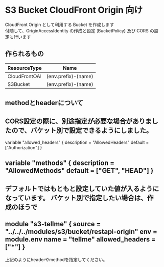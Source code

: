 # S3 Bucket CloudFront Origin 向け

CloudFront Origin として利用する Bucket を作成します  
付随して、OriginAccessIdentity の作成と設定 (BucketPolicy) 及び CORS の設定も行います


## 作られるもの

| ResourceType     | Name                         |
|----              |----                          |
| CloudFrontOAI    | (env.prefix)-(name)          |
| S3Bucket         | (env.prefix)-(name)          |

## methodとheaderについて
CORS設定の際に、別途指定が必要な場合がありましたので、バケット別で設定できるようにしました。
--
variable "allowed_headers" {
  description = "AllowedHeaders"
  default     = ["Authorization"]
}

variable "methods" {
  description = "AllowedMethods"
  default     = ["GET", "HEAD"]
}
--
デフォルトではもともと設定していた値が入るようになっています。
バケット別で指定したい場合は、作成のほうで
--
module "s3-tellme" {
  source = "../../../modules/s3/bucket/restapi-origin"
  env    = module.env
  name   = "tellme"
  allowed_headers = ["*"]
}
--
上記のようにheaderやmethodを指定してください。